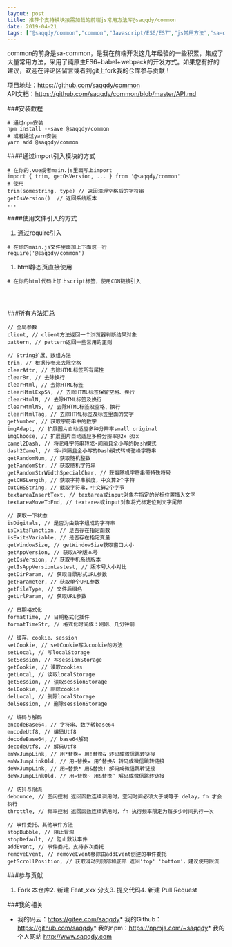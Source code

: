 ```yaml
---
layout: post
title: 推荐个支持模块按需加载的前端js常用方法库@saqqdy/common		
date: 2019-04-21
tags: ["@saqqdy/common","common","Javascript/ES6/ES7","js常用方法","sa-common","前端"]
---
```


<!-- wp:paragraph -->
common的前身是sa-common，是我在前端开发这几年经验的一些积累，集成了大量常用方法，采用了纯原生ES6+babel+webpack的开发方式。如果您有好的建议，欢迎在评论区留言或者到git上fork我的仓库参与贡献！
<!-- /wp:paragraph -->

<!-- wp:paragraph -->
项目地址：<a href="https://github.com/saqqdy/common">https://github.com/saqqdy/common</a><br>API文档：<a href="https://github.com/saqqdy/common/blob/master/API.md">https://github.com/saqqdy/common/blob/master/API.md</a>
<!-- /wp:paragraph -->

<!-- wp:heading {"level":3} -->
###<a href="https://github.com/saqqdy/common#%E5%AE%89%E8%A3%85%E6%95%99%E7%A8%8B"></a>安装教程
<!-- /wp:heading -->

<!-- wp:code -->
<pre class="wp-block-code"><code># 通过npm安装
npm install --save @saqqdy/common
# 或者通过yarn安装
yarn add @saqqdy/common
</code></pre>
<!-- /wp:code -->

<!-- wp:heading {"level":4} -->
####<a href="https://github.com/saqqdy/common#%E9%80%9A%E8%BF%87import%E5%BC%95%E5%85%A5%E6%A8%A1%E5%9D%97%E7%9A%84%E6%96%B9%E5%BC%8F"></a>通过import引入模块的方式
<!-- /wp:heading -->

<!-- wp:code -->
<pre class="wp-block-code"><code># 在你的.vue或者main.js里面写上import
import { trim, getOsVersion, ... } from '@saqqdy/common'
# 使用
trim(somestring, type) // 返回清理空格后的字符串
getOsVersion()  // 返回系统版本
...
</code></pre>
<!-- /wp:code -->

<!-- wp:heading {"level":4} -->
####<a href="https://github.com/saqqdy/common#%E4%BD%BF%E7%94%A8%E6%96%87%E4%BB%B6%E5%BC%95%E5%85%A5%E7%9A%84%E6%96%B9%E5%BC%8F"></a>使用文件引入的方式
<!-- /wp:heading -->

<!-- wp:list {"ordered":true} -->
1. 通过require引入
<!-- /wp:list -->

<!-- wp:code -->
<pre class="wp-block-code"><code># 在你的main.js文件里面加上下面这一行
require('@saqqdy/common')
</code></pre>
<!-- /wp:code -->

<!-- wp:list {"ordered":true} -->
1. html静态页直接使用
<!-- /wp:list -->

<!-- wp:code -->
<pre class="wp-block-code"><code># 在你的html代码上加上script标签，使用CDN链接引入
<script src="common.min.js"></script>
</code></pre>
<!-- /wp:code -->

<!-- wp:heading {"level":3} -->
###<a href="https://github.com/saqqdy/common#%E6%89%80%E6%9C%89%E6%96%B9%E6%B3%95%E6%B1%87%E6%80%BB"></a>所有方法汇总
<!-- /wp:heading -->

<!-- wp:code -->
<pre class="wp-block-code"><code>// 全局参数
client, // client方法返回一个浏览器判断结果对象
pattern, // pattern返回一些常用的正则

// String扩展、数组方法
trim, // 根据传参来去除空格
clearAttr, // 去除HTML标签所有属性
clearBr, // 去除换行
clearHtml, // 去除HTML标签
clearHtmlExpSN, // 去除HTML标签保留空格、换行
clearHtmlN, // 去除HTML标签及换行
clearHtmlNS, // 去除HTML标签及空格、换行
clearHtmlTag, // 去除HTML标签及标签里面的文字
getNumber, // 获取字符串中的数字
imgAdapt, // 扩展图片自动适应多种分辨率small original
imgChoose, // 扩展图片自动适应多种分辨率@2x @3x
camel2Dash, // 将驼峰字符串转成-间隔且全小写的Dash模式
dash2Camel, // 将-间隔且全小写的Dash模式转成驼峰字符串
getRandomNum, // 获取随机整数
getRandomStr, // 获取随机字符串
getRandomStrWidthSpecialChar, // 获取随机字符串带特殊符号
getCHSLength, // 获取字符串长度，中文算2个字符
cutCHSString, // 截取字符串，中文算2个字节
textareaInsertText, // textarea或input对象在指定的光标位置插入文字
textareaMoveToEnd, // textarea或input对象将光标定位到文字尾部

// 获取一下状态
isDigitals, // 是否为由数字组成的字符串
isExitsFunction, // 是否存在指定函数
isExitsVariable, // 是否存在指定变量
getWindowSize, // getWindowSize获取窗口大小
getAppVersion, // 获取APP版本号
getOsVersion, // 获取手机系统版本
getIsAppVersionLastest, // 版本号大小对比
getDirParam, // 获取目录形式URL参数
getParameter, // 获取单个URL参数
getFileType, // 文件后缀名
getUrlParam, // 获取URL参数

// 日期格式化
formatTime, // 日期格式化插件
formatTimeStr, // 格式化时间成：刚刚、几分钟前

// 缓存、cookie、session
setCookie, // setCookie写入cookie的方法
setLocal, // 写localStorage
setSession, // 写sessionStorage
getCookie, // 读取cookies
getLocal, // 读取localStorage
getSession, // 读取sessionStorage
delCookie, // 删除cookie
delLocal, // 删除localStorage
delSession, // 删除sessionStorage

// 编码与解码
encodeBase64, // 字符串、数字转base64
encodeUtf8, // 编码Utf8
decodeBase64, // base64解码
decodeUtf8, // 解码Utf8
enWxJumpLink, // 用*替换= 用!替换& 转码成微信跳转链接
enWxJumpLinkOld, // 用~替换= 用^替换& 转码成微信跳转链接
deWxJumpLink, // 用=替换* 用&替换! 解码成微信跳转链接
deWxJumpLinkOld, // 用=替换~ 用&替换^ 解码成微信跳转链接

// 防抖与限流
debounce, // 空闲控制 返回函数连续调用时，空闲时间必须大于或等于 delay，fn 才会执行
throttle, // 频率控制 返回函数连续调用时，fn 执行频率限定为每多少时间执行一次

// 事件委托、其他事件方法
stopBubble, // 阻止冒泡
stopDefault, // 阻止默认事件
addEvent, // 事件委托，支持多次委托
removeEvent, // removeEvent移除由addEvent创建的事件委托
getScrollPosition, // 获取滑动到顶部和底部 返回'top' 'bottom'，建议使用限流</code></pre>
<!-- /wp:code -->

<!-- wp:heading {"level":3} -->
###参与贡献
<!-- /wp:heading -->

<!-- wp:list {"ordered":true} -->
1. Fork 本仓库2. 新建 Feat_xxx 分支3. 提交代码4. 新建 Pull Request
<!-- /wp:list -->

<!-- wp:heading {"level":3} -->
###<a href="https://github.com/saqqdy/common#%E6%88%91%E7%9A%84%E7%9B%B8%E5%85%B3"></a>我的相关
<!-- /wp:heading -->

<!-- wp:list -->
* 我的码云：<a href="https://gitee.com/saqqdy">https://gitee.com/saqqdy</a>* 我的Github：<a href="https://github.com/saqqdy">https://github.com/saqqdy</a>* 我的npm：<a href="https://npmjs.com/~saqqdy">https://npmjs.com/~saqqdy</a>* 我的个人网站&nbsp;<a href="http://www.saqqdy.com/">http://www.saqqdy.com</a>
<!-- /wp:list -->		